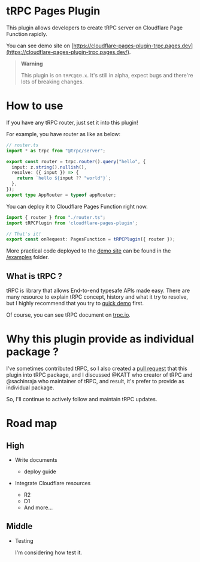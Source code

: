 # tRPC Pages Plugin

This plugin allows developers to create tRPC server on Cloudflare Page Function rapidly.

You can see demo site on [https://cloudflare-pages-plugin-trpc.pages.dev](https://cloudflare-pages-plugin-trpc.pages.dev/).

> **Warning**
> 
> This plugin is on `tRPC@10.x`. It's still in alpha, expect bugs and there're lots of breaking changes.

# How to use

If you have any tRPC router, just set it into this plugin!

For example, you have router as like as below:

```ts
// router.ts
import * as trpc from "@trpc/server";

export const router = trpc.router().query("hello", {
  input: z.string().nullish(),
  resolve: ({ input }) => {
    return `hello ${input ?? "world"}`;
  },
});
export type AppRouter = typeof appRouter;
```

You can deploy it to Cloudflare Pages Function right now.

```ts
import { router } from "./router.ts";
import tRPCPlugin from 'cloudflare-pages-plugin';

// That's it!
export const onRequest: PagesFunction = tRPCPlugin({ router });
```

More practical code deployed to the [demo site](https://cloudflare-pages-plugin-trpc.pages.dev) can be found in the [/examples](https://github.com/toyamarinyon/cloudflare-pages-plugin-trpc/tree/main/examples) folder.


## What is tRPC ?

tRPC is library that allows End-to-end typesafe APIs made easy. There are many resource to explain tRPC concept, history and what it try to resolve, but I highly recommend that you try to [quick demo](https://sat0shi.dev/posts/trpc-hands-on) first.

Of course, you can see tRPC document on [trpc.io](https://trpc.io/).

# Why this plugin provide as individual package ?

I've sometimes contributed tRPC, so I also created a [pull request](https://github.com/trpc/trpc/pull/1882) that this plugin into tRPC package, and I discussed @KATT who creator of tRPC and @sachinraja who maintainer of tRPC, and result, it's prefer to provide as individual package.

So, I'll continue to actively follow and maintain tRPC updates.

# Road map

## High

- Write documents

    - deploy guide

- Integrate Cloudflare resources

    - R2
    - D1
    - And more...

## Middle

- Testing

  I'm considering how test it.
